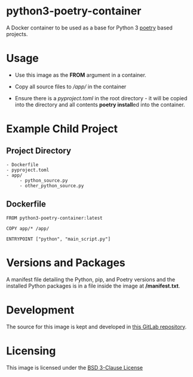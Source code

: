 # python3-poetry-container
A Docker container to be used as a base for Python 3 [poetry](https://poetry.eustace.io) based projects.

# Usage

* Use this image as the **FROM** argument in a container.

* Copy all source files to */app/* in the container

* Ensure there is a *pyproject.toml* in the root directory - it will be copied into the directory and all contents **poetry install**ed into the container.

# Example Child Project

## Project Directory

```
- Dockerfile
- pyproject.toml
- app/
     - python_source.py
     - other_python_source.py
```

## Dockerfile

``` docker
FROM python3-poetry-container:latest

COPY app/* /app/

ENTRYPOINT ["python", "main_script.py"]

```

# Versions and Packages

A manifest file detailing the Python, pip, and Poetry versions and the installed Python packages is in a file inside the image at **/manifest.txt**.

# Development

The source for this image is kept and developed in [this GitLab repository](https://gitlab.com/kimvanwyk/python3-poetry-container).

# Licensing

This image is licensed under the [BSD 3-Clause License](https://gitlab.com/kimvanwyk/python3-poetry-container/-/blob/d6104a25a33c7f3f584a09475ef1863a1224cf7c/LICENSE)

